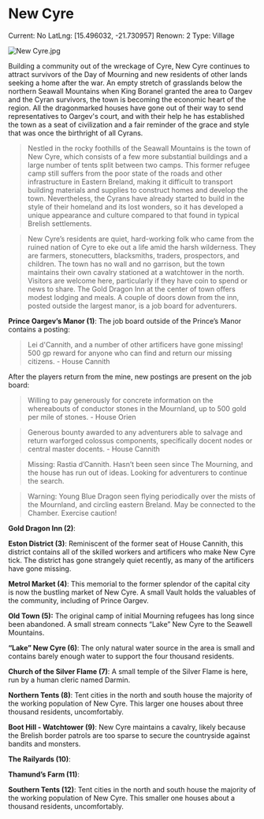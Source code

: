 # New Cyre

Current: No
LatLng: [15.496032, -21.730957]
Renown: 2
Type: Village

![New Cyre.jpg](New%20Cyre%20d8cc15fcc33c48e39270edf96b666ec2/New_Cyre.jpg)

Building a community out of the wreckage of Cyre, New Cyre continues to attract survivors of the Day of Mourning and new residents of other lands seeking a home after the war. An empty stretch of grasslands below the northern Seawall Mountains when King Boranel granted the area to Oargev and the Cyran survivors, the town is becoming the economic heart of the region. All the dragonmarked houses have gone out of their way to send representatives to Oargev's court, and with their help he has established the town as a seat of civilization and a fair reminder of the grace and style that was once the birthright of all Cyrans.

> Nestled in the rocky foothills of the Seawall Mountains is the town of New Cyre, which consists of a few more substantial buildings and a large number of tents split between two camps. This former refugee camp still suffers from the poor state of the roads and other infrastructure in Eastern Breland, making it difficult to transport building materials and supplies to construct homes and develop the town. Nevertheless, the Cyrans have already started to build in the style of their homeland and its lost wonders, so it has developed a unique appearance and culture compared to that found in typical Brelish settlements.
> 

> New Cyre’s residents are quiet, hard-working folk who came from the ruined nation of Cyre to eke out a life amid the harsh wilderness. They are farmers, stonecutters, blacksmiths, traders, prospectors, and children. The town has no wall and no garrison, but the town maintains their own cavalry stationed at a watchtower in the north. Visitors are welcome here, particularly if they have coin to spend or news to share. The Gold Dragon Inn at the center of town offers modest lodging and meals. A couple of doors down from the inn, posted outside the largest manor, is a job board for adventurers.
> 

**Prince Oargev’s Manor (1)**: The job board outside of the Prince’s Manor contains a posting:

> Lei d'Cannith, and a number of other artificers have gone missing! 500 gp reward for anyone who can find and return our missing citizens. - House Cannith
> 

After the players return from the mine, new postings are present on the job board:

> Willing to pay generously for concrete information on the whereabouts of conductor stones in the Mournland, up to 500 gold per mile of stones. - House Orien
> 

> Generous bounty awarded to any adventurers able to salvage and return warforged colossus components, specifically docent nodes or central master docents. - House Cannith
> 

> Missing: Rastia d’Cannith. Hasn’t been seen since The Mourning, and the house has run out of ideas. Looking for adventurers to continue the search.
> 

> Warning: Young Blue Dragon seen flying periodically over the mists of the Mournland, and circling eastern Breland. May be connected to the Chamber. Exercise caution!
> 

**Gold Dragon Inn (2)**: 

**Eston District (3)**: Reminiscent of the former seat of House Cannith, this district contains all of the skilled workers and artificers who make New Cyre tick. The district has gone strangely quiet recently, as many of the artificers have gone missing.

**Metrol Market (4)**: This memorial to the former splendor of the capital city is now the bustling market of New Cyre. A small Vault holds the valuables of the community, including of Prince Oargev.

**Old Town (5):** The original camp of initial Mourning refugees has long since been abandoned. A small stream connects “Lake” New Cyre to the Seawell Mountains.

**“Lake” New Cyre (6)**: The only natural water source in the area is small and contains barely enough water to support the four thousand residents.

**Church of the Silver Flame (7)**: A small temple of the Silver Flame is here, run by a human cleric named Darmin.

**Northern Tents (8)**: Tent cities in the north and south house the majority of the working population of New Cyre. This larger one houses about three thousand residents, uncomfortably.

**Boot Hill - Watchtower (9)**: New Cyre maintains a cavalry, likely because the Brelish border patrols are too sparse to secure the countryside against bandits and monsters.

**The Railyards (10)**: 

**Thamund’s Farm (11)**: 

**Southern Tents (12)**: Tent cities in the north and south house the majority of the working population of New Cyre. This smaller one houses about a thousand residents, uncomfortably.